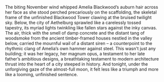 The biting November wind whipped Amelia Blackwood’s auburn hair across her face as she stood perched precariously on the scaffolding, the skeletal frame of the unfinished Blackwood Tower clawing at the bruised twilight sky.  Below, the city of Aethelburg sprawled like a carelessly tossed tapestry, its myriad lights twinkling like fallen stars against the inky canvas.  The air, thick with the smell of damp concrete and the distant tang of woodsmoke from the ancient timber-framed houses nestled in the valley below, carried the mournful wail of a distant siren – a counterpoint to the rhythmic clang of Amelia’s own hammer against steel.  This wasn't just any building; it was her legacy, her magnum opus, a testament to her late father’s ambitious designs, a breathtaking testament to modern architecture thrust into the heart of a city steeped in history.  And tonight, under the unforgiving gaze of the almost-full moon, it felt less like a triumph and more like a looming, unfinished sentence.
